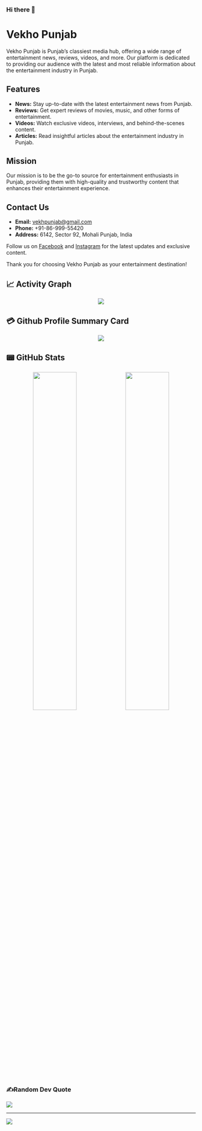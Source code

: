 ### Hi there 👋

# Vekho Punjab

Vekho Punjab is Punjab’s classiest media hub, offering a wide range of entertainment news, reviews, videos, and more. Our platform is dedicated to providing our audience with the latest and most reliable information about the entertainment industry in Punjab.

## Features

- **News:** Stay up-to-date with the latest entertainment news from Punjab.
- **Reviews:** Get expert reviews of movies, music, and other forms of entertainment.
- **Videos:** Watch exclusive videos, interviews, and behind-the-scenes content.
- **Articles:** Read insightful articles about the entertainment industry in Punjab.

## Mission

Our mission is to be the go-to source for entertainment enthusiasts in Punjab, providing them with high-quality and trustworthy content that enhances their entertainment experience.

## Contact Us

- **Email:** vekhpunjab@gmail.com
- **Phone:** +91-86-999-55420
- **Address:** 6142, Sector 92, Mohali Punjab, India

Follow us on [Facebook](https://www.facebook.com/VekhoPunjab) and [Instagram](https://www.instagram.com/VekhoPunjab) for the latest updates and exclusive content.

Thank you for choosing Vekho Punjab as your entertainment destination!

 ## 📈 Activity Graph
<p align="center">
	<img src="https://activity-graph.herokuapp.com/graph?username=vekhopunjab&theme=minimal"/>
</p>

## 💳 Github Profile Summary Card
<p align="center">
  <img src="https://github-profile-summary-cards.vercel.app/api/cards/profile-details?username=vekhopunjab&theme=vue"/>
</p>

## 📟 GitHub Stats
<p align="center">
	<img width="48%" src="https://github-readme-stats.vercel.app/api?username=vekhopunjab&show_icons=true&theme=vue" />
	<img width="48%" src="https://github-readme-streak-stats.herokuapp.com/?user=vekhopunjab&theme=vue" />
</p>

### ✍️Random Dev Quote
![](https://quotes-github-readme.vercel.app/api?type=horizontal&theme=vue)

---
[![](https://visitcount.itsvg.in/api?id=vekhopunjab&icon=0&color=1)](https://visitcount.itsvg.in)
